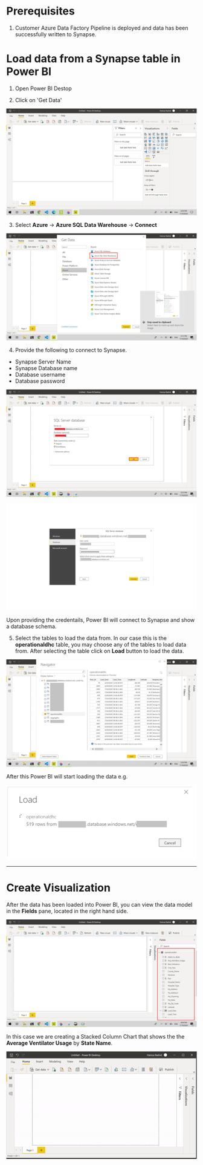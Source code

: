 # Prerequisites

  1. Customer Azure Data Factory Pipeline is deployed and data has been successfully written to Synapse.

# Load data from a Synapse table in Power BI

1. Open Power BI Destop

2. Click on 'Get Data'

![Get Data](https://github.com/ayesha-kr/covid-one-click-deployment/blob/master/datasets/covid-19/definitive-healthcare/powerbi/images/get-data.png)

3. Select **Azure** -> **Azure SQL Data Warehouse** -> **Connect**

![Select data source type](https://github.com/ayesha-kr/covid-one-click-deployment/blob/master/datasets/covid-19/definitive-healthcare/powerbi/images/get-data-sources.png)

4. Provide the following to connect to Synapse.

- Synapse Server Name
- Synapse Database name
- Database username
- Database password

![Enter Synapse server details](https://github.com/ayesha-kr/covid-one-click-deployment/blob/master/datasets/covid-19/definitive-healthcare/powerbi/images/synapse-credentials.png)

![Enter Synapse credentials](https://github.com/ayesha-kr/covid-one-click-deployment/blob/master/datasets/covid-19/definitive-healthcare/powerbi/images/data-source-credentials.png)

Upon providing the credentails, Power BI will connect to Synapse and show a database schema.

5. Select the tables to load the data from. In our case this is the **operationaldhc** table, you may choose any of the tables to load data from. After selecting the table click on **Load** button to load the data.

![Select Synapse Table](https://github.com/ayesha-kr/covid-one-click-deployment/blob/master/datasets/covid-19/definitive-healthcare/powerbi/images/load-synapse-operational-table.png)

After this Power BI will start loading the data e.g.

![Loading Rows](https://github.com/ayesha-kr/covid-one-click-deployment/blob/master/datasets/covid-19/definitive-healthcare/powerbi/images/loading-rows.png)

------------------------------------------------------------

# Create Visualization
After the data has been loaded into Power BI, you can view the data model in the **Fields** pane, located in the right hand side.


![View Data Model](https://github.com/ayesha-kr/covid-one-click-deployment/blob/master/datasets/covid-19/definitive-healthcare/powerbi/images/view-fields.png)


In this case we are creating a Stacked Column Chart that shows the the **Average Ventilator Usage** by **State Name**.


![Create report](https://github.com/ayesha-kr/covid-one-click-deployment/blob/master/datasets/covid-19/definitive-healthcare/powerbi/images/create-visualization.gif)


